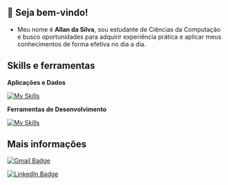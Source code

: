 ## 🛂 Seja bem-vindo!

- Meu nome é <strong>Allan da Silva</strong>, sou estudante de Ciências da Computação e busco oportunidades para adquirir experiência prática e aplicar meus conhecimentos de forma efetiva no dia a dia.

## Skills e ferramentas
**Aplicações e Dados**

[![My Skills](https://skillicons.dev/icons?i=java,php,js,python,laravel,mysql,bootstrap,html,css)](https://skillicons.dev)

**Ferramentas de Desenvolvimento**

[![My Skills](https://skillicons.dev/icons?i=visualstudio,eclipse)](https://skillicons.dev)

## Mais informações

[![Gmail Badge](https://img.shields.io/badge/-allan.dasilvap2005@gmail.com-986DFF?style=flat-square&logo=Gmail&logoColor=white&link=mailto:allan.dasilvap2005@gmail.com)](mailto:allan.dasilvap2005@gmail.com)

[![LinkedIn Badge](https://img.shields.io/badge/-LinkedIn-blue?style=flat-square&logo=linkedin&logoColor=white&link=https://www.linkedin.com/in/allan-correa-bb541a341)](https://www.linkedin.com/in/allan-correa-bb541a341)
